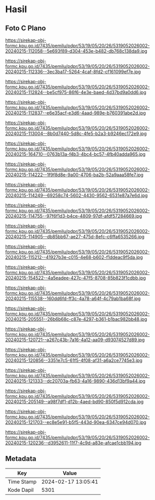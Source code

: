 # Hasil

## Foto C Plano

https://sirekap-obj-formc.kpu.go.id/7435/pemilu/pdpr/53/19/05/20/26/5319052026002-20240215-112058--5e693f89-d304-453e-b482-db768c138da9.jpg

https://sirekap-obj-formc.kpu.go.id/7435/pemilu/pdpr/53/19/05/20/26/5319052026002-20240215-112336--3ec3ba17-5264-4caf-8fd2-cf161099ef7e.jpg

https://sirekap-obj-formc.kpu.go.id/7435/pemilu/pdpr/53/19/05/20/26/5319052026002-20240215-112824--be5cf975-86f6-4e3e-baed-4d37bd9a0dd6.jpg

https://sirekap-obj-formc.kpu.go.id/7435/pemilu/pdpr/53/19/05/20/26/5319052026002-20240215-112837--e6e35acf-e3d6-4aad-989e-b760391abe2d.jpg

https://sirekap-obj-formc.kpu.go.id/7435/pemilu/pdpr/53/19/05/20/26/5319052026002-20240215-113004--8b0d7440-5d8c-4fe5-b2a3-b9246ec172e9.jpg

https://sirekap-obj-formc.kpu.go.id/7435/pemilu/pdpr/53/19/05/20/26/5319052026002-20240215-164710--0763b13a-f4b3-4bc4-bc57-4fb40adda965.jpg

https://sirekap-obj-formc.kpu.go.id/7435/pemilu/pdpr/53/19/05/20/26/5319052026002-20240215-114222--1f9f8d8e-9a00-4706-ba2b-52a9aaa58fe7.jpg

https://sirekap-obj-formc.kpu.go.id/7435/pemilu/pdpr/53/19/05/20/26/5319052026002-20240215-114249--69258c74-5602-4430-9562-6531e87a7e6d.jpg

https://sirekap-obj-formc.kpu.go.id/7435/pemilu/pdpr/53/19/05/20/26/5319052026002-20240215-114755--97f6f1d3-b4ce-4809-97df-afdf57284669.jpg

https://sirekap-obj-formc.kpu.go.id/7435/pemilu/pdpr/53/19/05/20/26/5319052026002-20240215-114905--db85bb67-ae27-475d-8efc-c6ffa6535266.jpg

https://sirekap-obj-formc.kpu.go.id/7435/pemilu/pdpr/53/19/05/20/26/5319052026002-20240215-115212--41927b3e-c015-4e68-b602-f1ddeac9f5da.jpg

https://sirekap-obj-formc.kpu.go.id/7435/pemilu/pdpr/53/19/05/20/26/5319052026002-20240215-154522--4a5eadee-427c-47f5-8708-85b823f1cdbb.jpg

https://sirekap-obj-formc.kpu.go.id/7435/pemilu/pdpr/53/19/05/20/26/5319052026002-20240215-115538--160dd6fd-ff3c-4a78-a64f-4c79ab1ba68f.jpg

https://sirekap-obj-formc.kpu.go.id/7435/pemilu/pdpr/53/19/05/20/26/5319052026002-20240215-205551--26b6b68c-c87e-4297-b361-b1bac982bb48.jpg

https://sirekap-obj-formc.kpu.go.id/7435/pemilu/pdpr/53/19/05/20/26/5319052026002-20240215-120721--a267c43b-7a16-4a12-aa09-d93074527d89.jpg

https://sirekap-obj-formc.kpu.go.id/7435/pemilu/pdpr/53/19/05/20/26/5319052026002-20240215-120856--3351e7c5-61f5-4f08-af31-a6a2ce7745e3.jpg

https://sirekap-obj-formc.kpu.go.id/7435/pemilu/pdpr/53/19/05/20/26/5319052026002-20240215-121333--dc20703a-fb63-4a16-9890-436d13bf9a44.jpg

https://sirekap-obj-formc.kpu.go.id/7435/pemilu/pdpr/53/19/05/20/26/5319052026002-20240215-205149--a98f7df1-d12b-4aed-bd90-850f5d912cda.jpg

https://sirekap-obj-formc.kpu.go.id/7435/pemilu/pdpr/53/19/05/20/26/5319052026002-20240215-121703--ec8e5e91-b5f5-443d-90ea-6347ce94d070.jpg

https://sirekap-obj-formc.kpu.go.id/7435/pemilu/pdpr/53/19/05/20/26/5319052026002-20240215-120236--d3952611-11f7-4c9d-a83e-afcae1cbb194.jpg


## Metadata

| Key        | Value               |
| ---------- | ------------------- |
| Time Stamp | 2024-02-17 13:05:41 |
| Kode Dapil | 5301                |




